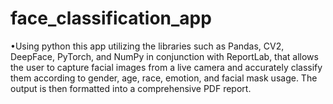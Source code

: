 # face_classification_app
•Using python this app utilizing the libraries such as Pandas, CV2, DeepFace, PyTorch, and NumPy in conjunction with ReportLab, that allows the user to capture facial images from a live camera and accurately classify them according to gender, age, race, emotion, and facial mask usage. The output is then formatted into a comprehensive PDF report.
